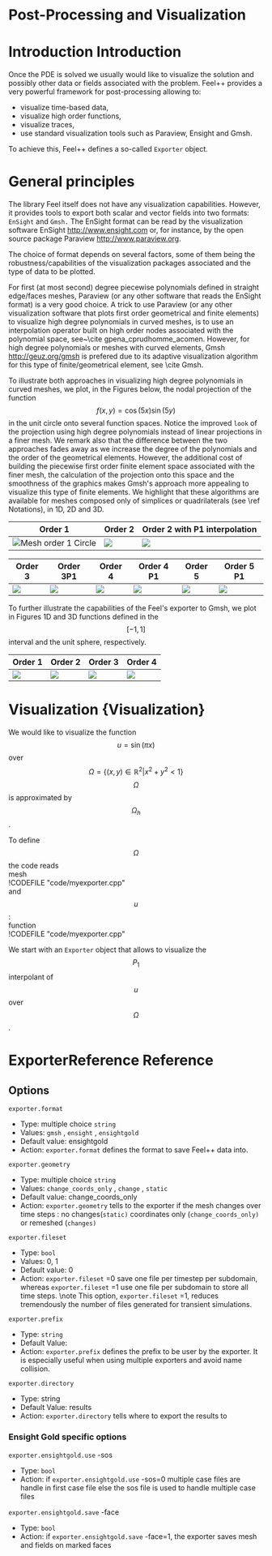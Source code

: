 Post-Processing and Visualization
=================================

<!-- toc -->

# Introduction Introduction

  Once the PDE is solved we usually would like to
  visualize the solution and possibly other data or fields associated
  with the problem. Feel++ provides a very powerful framework for
  post-processing allowing to:
  * visualize time-based data,
  * visualize high order functions,
  * visualize traces,
  * use standard visualization tools such as Paraview, Ensight and Gmsh.

  To achieve this, Feel++ defines a so-called `Exporter`  object.

#  General principles

  The library Feel itself does not have any visualization
  capabilities. However, it provides tools to export both scalar and
  vector fields into two formats: `EnSight`  and `Gmsh.`  The EnSight format
  can be read by the visualization software EnSight
  http://www.ensight.com or, for instance, by the open source package
  Paraview http://www.paraview.org.

  The choice of format depends on several factors, some of them being
  the robustness/capabilities of the visualization packages associated
  and the type of data to be plotted.

  For first (at most second) degree piecewise polynomials defined in
  straight edge/faces meshes, Paraview (or any other software that
  reads the EnSight format) is a very good choice. A trick to use
  Paraview (or any other visualization software that plots first order
  geometrical and finite elements) to visualize high degree
  polynomials in curved meshes, is to use an interpolation operator
  built on high order nodes associated with the polynomial space,
  see~\cite gpena_cprudhomme_acomen. However, for high degree
  polynomials or meshes with curved elements,
  Gmsh http://geuz.org/gmsh is prefered due to its
  adaptive visualization algorithm for this type of finite/geometrical
  element, see \cite Gmsh.

  To illustrate both approaches in visualizing high degree polynomials
  in curved meshes, we plot, in the Figures below, the nodal
  projection of the function $$f(x,y)=\cos(5x) \sin(5y)$$ in the
  unit circle onto several function spaces. Notice the improved
  ``look`` of the projection using high degree polynomials instead of
  linear projections in a finer mesh. We remark also that the
  difference between the two approaches fades away as we increase the
  degree of the polynomials and the order of the geometrical
  elements. However, the additional cost of building the piecewise
  first order finite element space associated with the finer mesh, the
  calculation of the projection onto this space and the smoothness of
  the graphics makes Gmsh's approach more appealing to visualize this
  type of finite elements. We highlight that these algorithms are
  available for meshes composed only of simplices or quadrilaterals
  (see \ref Notations), in 1D, 2D and 3D.

| Order 1 | Order 2 | Order 2 with P1 interpolation |
|---------|---------|--------------|
|![Mesh order 1 Circle](../pngs/visualisation/circle_p1p1.png)|![](../pngs/visualisation/circle_p2p2.png) | ![](../pngs/visualisation/circle_p2p2_p1interpolator.png) |

|Order 3 | Order 3P1 | Order 4 | Order 4 P1 | Order 5 | Order 5 P1  |
|--------|-----------|---------|------------|---------|-------------|
|![](../pngs/visualisation/circle_p3p3.png) | ![](../pngs/visualisation/circle_p3p3_p1interpolator.png) | ![](../pngs/visualisation/circle_p4p4.png) | ![](../pngs/visualisation/circle_p4p4_p1interpolator.png) | ![](../pngs/visualisation/circle_p5p5.png) | ![](../pngs/visualisation/circle_p5p5_p1interpolator.png) |
  


  To further illustrate the capabilities of the Feel's exporter to
  Gmsh, we plot in Figures 1D and 3D functions defined in the $$[-1,1]$$  interval and the unit sphere, respectively.

| Order 1 | Order 2 | Order 3 | Order 4 |
|---------|----------|--------|---------|
|![](../pngs/visualisation/sphere_p1.png)|![](../pngs/visualisation/sphere_p2.png) | ![](../pngs/visualisation/sphere_p3.png) | ![](../pngs/visualisation/sphere_p4.png) | 

# Visualization {Visualization}
We would like to visualize the function $$u=\sin(\pi x)$$ over 
$$\Omega= \{ (x,y) \in \mathbb{R}^2 | x^2 + y^2 < 1 \} $$
$$\Omega$$ is approximated by $$\Omega_h$$.

  To define $$\Omega$$ the code reads   
  mesh   
  !CODEFILE "code/myexporter.cpp"   
  and $$u$$ :   
  function   
  !CODEFILE "code/myexporter.cpp" 

  We start with an `Exporter`  object that allows to visualize the $$P_1$$ interpolant of $$u$$ over $$\Omega$$.



# ExporterReference Reference

## Options

   `exporter.format`
  * Type: multiple choice `string`
  * Values: `gmsh` , `ensight` , `ensightgold`
  * Default value: ensightgold
  * Action: `exporter.format`  defines the format to save Feel++ data into.

   `exporter.geometry`
  * Type: multiple choice `string`
  * Values: `change_coords_only` , `change` , `static`
  * Default value: change_coords_only
  * Action: `exporter.geometry`  tells to the exporter if the mesh changes over time steps : no
  changes(`static)`  coordinates only (`change_coords_only)`  or remeshed (`changes)`

   `exporter.fileset`
  * Type: `bool`
  * Values: 0, 1
  * Default value: 0
  * Action: `exporter.fileset` =0 save one file per timestep per subdomain,  whereas `exporter.fileset` =1 use one file per subdomain to store all time
  steps. \note This option, `exporter.fileset` =1, reduces tremendously the number of files generated for transient simulations.

   `exporter.prefix`
  * Type: `string`
  * Default Value: <empty string>
  * Action: `exporter.prefix`  defines the prefix to be user by the exporter. It is especially useful when using multiple exporters and avoid name collision.

   `exporter.directory`
  * Type: string
  * Default Value: results
  * Action: `exporter.directory`  tells where to export the results to

### Ensight Gold specific options 

   `exporter.ensightgold.use` -sos
  * Type: `bool`
  * Action: if `exporter.ensightgold.use` -sos=0 multiple case files are handle in first case file else the sos file is used to handle multiple case files

   `exporter.ensightgold.save` -face
  * Type: `bool`
  * Action: if `exporter.ensightgold.save` -face=1, the exporter saves mesh and fields on marked faces
